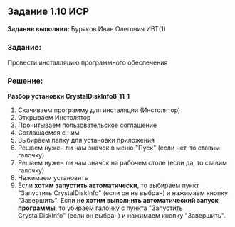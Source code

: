 ## Задание 1.10 ИСР

**Задание выполнил:** Буряков Иван Олегович ИВТ(1)

### Задание: 
Провести инсталляцию программного обеспечения

### Решение:

**Разбор установки CrystalDiskInfo8_11_1**

1. Скачиваем программу для инсталяции (Инстолятор)
2. Открываем Инстолятор
3. Прочитываем пользовательское соглашение
4. Соглашаемся с ним
5. Выбираем папку для установки приложения
6. Решаем нужен ли нам значок в меню "Пуск" (если нет, то ставим галочку)
7. Решаем нужен ли нам значок на рабочем столе (если да, то ставим галочку)
8. Нажимаем установить
9. Если **хотим запустить автоматически**, то выбираем пункт "Запустить CrystalDiskInfo" (если он не выбран) и нажимаем кнопку "Завершить". Если **не хотим выполнить автоматический запуск программы**, то убираем галочку с пункта "Запустить CrystalDiskInfo" (если он выбран) и нажимаем кнопку "Завершить".

